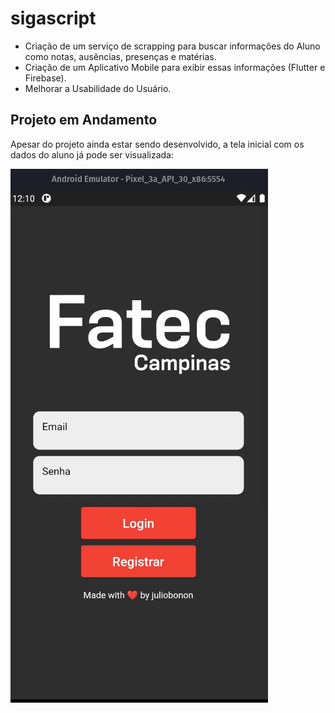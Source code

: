 # sigascript

- Criação de um serviço de scrapping para buscar informações do Aluno como notas, ausências, presenças e matérias.
- Criação de um Aplicativo Mobile para exibir essas informações (Flutter e Firebase).
- Melhorar a Usabilidade do Usuário.


## Projeto em Andamento

Apesar do projeto ainda estar sendo desenvolvido, a tela inicial com os dados do aluno já pode ser visualizada:

![](docs/sigascript.gif)



